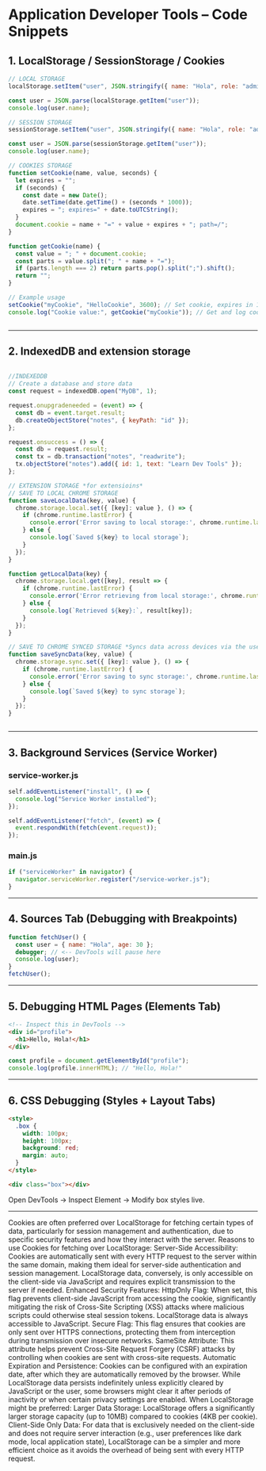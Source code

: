 # Application Developer Tools – Code Snippets

## 1. LocalStorage / SessionStorage / Cookies

```js
// LOCAL STORAGE
localStorage.setItem("user", JSON.stringify({ name: "Hola", role: "admin" }));

const user = JSON.parse(localStorage.getItem("user"));
console.log(user.name);

// SESSION STORAGE
sessionStorage.setItem("user", JSON.stringify({ name: "Hola", role: "admin" }));

const user = JSON.parse(sessionStorage.getItem("user"));
console.log(user.name);

// COOKIES STORAGE
function setCookie(name, value, seconds) {
  let expires = "";
  if (seconds) {
    const date = new Date();
    date.setTime(date.getTime() + (seconds * 1000));
    expires = "; expires=" + date.toUTCString();
  }
  document.cookie = name + "=" + value + expires + "; path=/";
}

function getCookie(name) {
  const value = "; " + document.cookie;
  const parts = value.split("; " + name + "=");
  if (parts.length === 2) return parts.pop().split(";").shift();
  return "";
}

// Example usage
setCookie("myCookie", "HelloCookie", 3600); // Set cookie, expires in 1 hour
console.log("Cookie value:", getCookie("myCookie")); // Get and log cookie value



```

---

## 2. IndexedDB and extension storage

```js

//INDEXEDDB
// Create a database and store data
const request = indexedDB.open("MyDB", 1);

request.onupgradeneeded = (event) => {
  const db = event.target.result;
  db.createObjectStore("notes", { keyPath: "id" });
};

request.onsuccess = () => {
  const db = request.result;
  const tx = db.transaction("notes", "readwrite");
  tx.objectStore("notes").add({ id: 1, text: "Learn Dev Tools" });
};

// EXTENSION STORAGE *for extensioins*
// SAVE TO LOCAL CHROME STORAGE
function saveLocalData(key, value) {
  chrome.storage.local.set({ [key]: value }, () => {
    if (chrome.runtime.lastError) {
      console.error('Error saving to local storage:', chrome.runtime.lastError);
    } else {
      console.log(`Saved ${key} to local storage`);
    }
  });
}

function getLocalData(key) {
  chrome.storage.local.get([key], result => {
    if (chrome.runtime.lastError) {
      console.error('Error retrieving from local storage:', chrome.runtime.lastError);
    } else {
      console.log(`Retrieved ${key}:`, result[key]);
    }
  });
}

// SAVE TO CHROME SYNCED STORAGE *Syncs data across devices via the user's browser account*
function saveSyncData(key, value) {
  chrome.storage.sync.set({ [key]: value }, () => {
    if (chrome.runtime.lastError) {
      console.error('Error saving to sync storage:', chrome.runtime.lastError);
    } else {
      console.log(`Saved ${key} to sync storage`);
    }
  });
}



```

---

## 3. Background Services (Service Worker)

### service-worker.js
```js
self.addEventListener("install", () => {
  console.log("Service Worker installed");
});

self.addEventListener("fetch", (event) => {
  event.respondWith(fetch(event.request));
});
```

### main.js
```js
if ("serviceWorker" in navigator) {
  navigator.serviceWorker.register("/service-worker.js");
}
```

---

## 4. Sources Tab (Debugging with Breakpoints)

```js
function fetchUser() {
  const user = { name: "Hola", age: 30 };
  debugger; // <-- DevTools will pause here
  console.log(user);
}
fetchUser();
```

---

## 5. Debugging HTML Pages (Elements Tab)

```html
<!-- Inspect this in DevTools -->
<div id="profile">
  <h1>Hello, Hola!</h1>
</div>
```

```js
const profile = document.getElementById("profile");
console.log(profile.innerHTML); // "Hello, Hola!"
```

---

## 6. CSS Debugging (Styles + Layout Tabs)

```html
<style>
  .box {
    width: 100px;
    height: 100px;
    background: red;
    margin: auto;
  }
</style>

<div class="box"></div>
```

Open DevTools → Inspect Element → Modify box styles live.

---



Cookies are often preferred over LocalStorage for fetching certain types of data, particularly for session management and authentication, due to specific security features and how they interact with the server.
Reasons to use Cookies for fetching over LocalStorage:
Server-Side Accessibility:
Cookies are automatically sent with every HTTP request to the server within the same domain, making them ideal for server-side authentication and session management. LocalStorage data, conversely, is only accessible on the client-side via JavaScript and requires explicit transmission to the server if needed.
Enhanced Security Features:
HttpOnly Flag: When set, this flag prevents client-side JavaScript from accessing the cookie, significantly mitigating the risk of Cross-Site Scripting (XSS) attacks where malicious scripts could otherwise steal session tokens. LocalStorage data is always accessible to JavaScript.
Secure Flag: This flag ensures that cookies are only sent over HTTPS connections, protecting them from interception during transmission over insecure networks.
SameSite Attribute: This attribute helps prevent Cross-Site Request Forgery (CSRF) attacks by controlling when cookies are sent with cross-site requests.
Automatic Expiration and Persistence:
Cookies can be configured with an expiration date, after which they are automatically removed by the browser. While LocalStorage data persists indefinitely unless explicitly cleared by JavaScript or the user, some browsers might clear it after periods of inactivity or when certain privacy settings are enabled.
When LocalStorage might be preferred:
Larger Data Storage:
LocalStorage offers a significantly larger storage capacity (up to 10MB) compared to cookies (4KB per cookie).
Client-Side Only Data:
For data that is exclusively needed on the client-side and does not require server interaction (e.g., user preferences like dark mode, local application state), LocalStorage can be a simpler and more efficient choice as it avoids the overhead of being sent with every HTTP request.